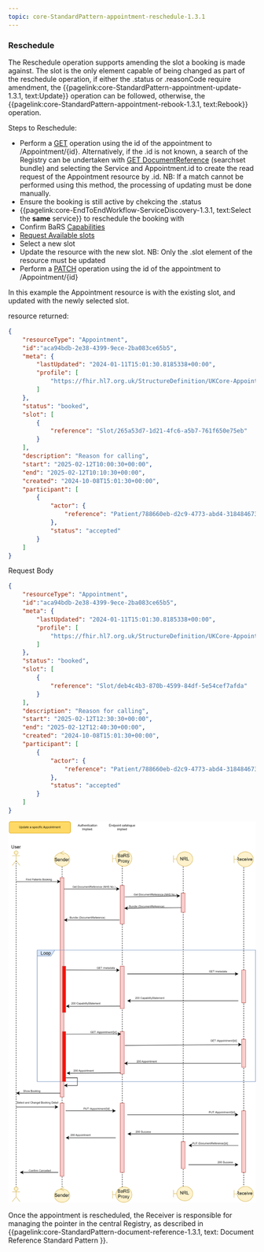 ```yaml
---
topic: core-StandardPattern-appointment-reschedule-1.3.1
---
```


### Reschedule 

The Reschedule operation supports amending the slot a booking is made against. The slot is the only element capable of being changed as part of the reschedule operation, if either the .status or .reasonCode require amendment, the {{pagelink:core-StandardPattern-appointment-update-1.3.1, text:Update}} operation can be followed, otherwise, the {{pagelink:core-StandardPattern-appointment-rebook-1.3.1, text:Rebook}} operation.

Steps to Reschedule:

* Perform a [GET](https://digital.nhs.uk/developer/api-catalogue/booking-and-referral-fhir/v1.3.0#get-/Appointment/-id-) operation using the id of the appointment to /Appointment/\{id\}. Alternatively, if the .id is not known, a search of the Registry can be undertaken with [GET DocumentReference](https://digital.nhs.uk/developer/api-catalogue/booking-and-referral-fhir/v1.3.0#get-/DocumentReference) (searchset bundle) and selecting the Service and Appointment.id to create the read request of the Appointment resource by .id. NB: If a match cannot be performed using this method, the processing of updating must be done manually.
* Ensure the booking is still active by chekcing the .status
* {{pagelink:core-EndToEndWorkflow-ServiceDiscovery-1.3.1, text:Select the **same** service}} to reschedule the booking with
* Confirm BaRS [Capabilities](https://digital.nhs.uk/developer/api-catalogue/booking-and-referral-fhir/v1.3.0#get-/metadata)
* [Request Available slots](https://digital.nhs.uk/developer/api-catalogue/booking-and-referral-fhir/v1.3.0#get-/Slot)
* Select a new slot
* Update the resource with the new slot. NB: Only the .slot element of the resource must be updated
* Perform a [PATCH](https://digital.nhs.uk/developer/api-catalogue/booking-and-referral-fhir/v1.3.0#patch-/Appointment/-id-) operation using the id of the appointment to /Appointment/\{id\}


In this example the Appointment resource is with the existing slot, and updated with the newly selected slot. 

resource returned:
```json
{
	"resourceType": "Appointment",
    "id":"aca94bdb-2e38-4399-9ece-2ba083ce65b5",
	"meta": {
		"lastUpdated": "2024-01-11T15:01:30.8185338+00:00",
		"profile": [
			"https://fhir.hl7.org.uk/StructureDefinition/UKCore-Appointment"
		]
	},
	"status": "booked",
    "slot": [
        {
            "reference": "Slot/265a53d7-1d21-4fc6-a5b7-761f650e75eb"
        }
    ],
	"description": "Reason for calling",
	"start": "2025-02-12T10:00:30+00:00",
	"end": "2025-02-12T10:10:30+00:00",
	"created": "2024-10-08T15:01:30+00:00",
	"participant": [
		{
			"actor": {
				"reference": "Patient/788660eb-d2c9-4773-abd4-318484673fb2"
			},
			"status": "accepted"
		}
	]
}
```

Request Body

```json
{
	"resourceType": "Appointment",
    "id":"aca94bdb-2e38-4399-9ece-2ba083ce65b5",
	"meta": {
		"lastUpdated": "2024-01-11T15:01:30.8185338+00:00",
		"profile": [
			"https://fhir.hl7.org.uk/StructureDefinition/UKCore-Appointment"
		]
	},
	"status": "booked",
    "slot": [
        {
            "reference": "Slot/deb4c4b3-870b-4599-84df-5e54cef7afda"
        }
    ],
	"description": "Reason for calling",
	"start": "2025-02-12T12:30:30+00:00",
	"end": "2025-02-12T12:40:30+00:00",
	"created": "2024-10-08T15:01:30+00:00",
	"participant": [
		{
			"actor": {
				"reference": "Patient/788660eb-d2c9-4773-abd4-318484673fb2"
			},
			"status": "accepted"
		}
	]
}
```
<img src="https://raw.githubusercontent.com/NHSDigital/NHSDigital-FHIR-BookingAndReferrals/main/BaRS-Images/SequenceDiagrams/BaRS_Foundation_Update.drawio.svg" ></img>

Once the appointment is rescheduled, the Receiver is responsible for managing the pointer in the central Registry, as described in {{pagelink:core-StandardPattern-document-reference-1.3.1, text: Document Reference Standard Pattern }}.
